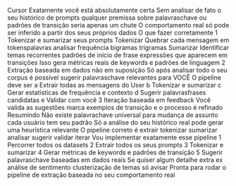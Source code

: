 Cursor
Exatamente  você está absolutamente certa
Sem analisar de fato o seu histórico de prompts qualquer premissa sobre palavraschave ou padrões de transição seria apenas um chute O comportamento real só pode ser inferido a partir dos seus próprios dados
 O que fazer corretamente
1 Tokenizar e sumarizar seus prompts
 Tokenizar Quebrar cada mensagem em tokenspalavras analisar frequência bigramas trigramas
 Sumarizar Identificar temas recorrentes padrões de início de frase expressões que aparecem em transições
 Isso gera métricas reais de keywords e padrões de linguagem
2 Extração baseada em dados não em suposição
 Só após analisar todo o seu corpus é possível sugerir palavraschave relevantes para VOCÊ
 O pipeline deve ser
a Extrair todas as mensagens do User
b Tokenizar e sumarizar
c Gerar estatísticas de frequência e contexto
d Sugerir palavrasfrases candidatas
e Validar com você
3 Iteração baseada em feedback
 Você valida as sugestões marca exemplos de transição e o processo é refinado
 Resumindo
 Não existe palavrachave universal para mudança de assunto  cada usuário tem seu padrão
 Só a análise do seu histórico real pode gerar uma heurística relevante
 O pipeline correto é extrair tokenizar sumarizar analisar sugerir validar iterar
Vou implementar exatamente esse pipeline
1 Percorrer todos os datasets
2 Extrair todos os seus prompts
3 Tokenizar e sumarizar
4 Gerar métricas de keywords e padrões de transição
5 Sugerir palavraschave baseadas em dados reais
Se quiser algum detalhe extra ex análise de sentimento clusterização de temas só avisar
Pronta para rodar o pipeline de extração baseada no seu comportamento real